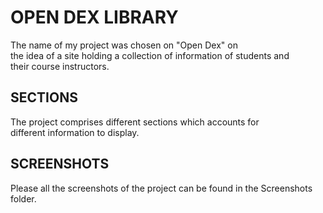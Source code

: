 # OPEN DEX LIBRARY
The name of my project was chosen on "Open Dex" on  
the idea of a site holding a collection of information of students and  
their course instructors.

## SECTIONS
The project comprises different sections which accounts for  
different information to display.  
## SCREENSHOTS
Please all the screenshots of the project can be found in the Screenshots folder.